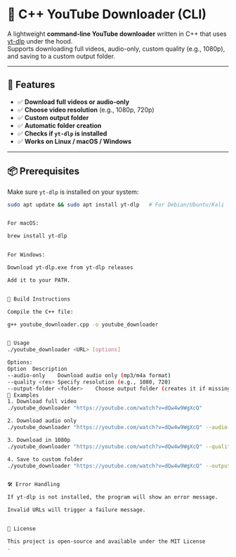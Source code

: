 # 🎥 C++ YouTube Downloader (CLI)

A lightweight **command-line YouTube downloader** written in C++ that uses [yt-dlp](https://github.com/yt-dlp/yt-dlp) under the hood.  
Supports downloading full videos, audio-only, custom quality (e.g., 1080p), and saving to a custom output folder.

---

## 🚀 Features
- ✅ **Download full videos or audio-only**
- ✅ **Choose video resolution** (e.g., 1080p, 720p)
- ✅ **Custom output folder**
- ✅ **Automatic folder creation**
- ✅ **Checks if `yt-dlp` is installed**
- ✅ **Works on Linux / macOS / Windows**

---

## 📦 Prerequisites

Make sure `yt-dlp` is installed on your system:

```bash
sudo apt update && sudo apt install yt-dlp   # For Debian/Ubuntu/Kali


For macOS:

brew install yt-dlp


For Windows:

Download yt-dlp.exe from yt-dlp releases

Add it to your PATH.


🔧 Build Instructions

Compile the C++ file:

g++ youtube_downloader.cpp -o youtube_downloader


🎯 Usage
./youtube_downloader <URL> [options]

Options:
Option	Description
--audio-only	Download audio only (mp3/m4a format)
--quality <res>	Specify resolution (e.g., 1080, 720)
--output-folder <folder>	Choose output folder (creates it if missing)
📌 Examples
1. Download full video
./youtube_downloader "https://youtube.com/watch?v=dQw4w9WgXcQ"

2. Download audio only
./youtube_downloader "https://youtube.com/watch?v=dQw4w9WgXcQ" --audio-only

3. Download in 1080p
./youtube_downloader "https://youtube.com/watch?v=dQw4w9WgXcQ" --quality 1080

4. Save to custom folder
./youtube_downloader "https://youtube.com/watch?v=dQw4w9WgXcQ" --output-folder Downloads


🛠️ Error Handling

If yt-dlp is not installed, the program will show an error message.

Invalid URLs will trigger a failure message.


📜 License

This project is open-source and available under the MIT License
.
